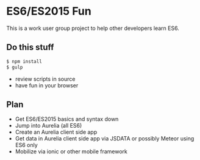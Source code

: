 ES6/ES2015 Fun
=============
This is a work user group project to help other developers learn ES6.

Do this stuff
-------------
```bash
$ npm install
$ gulp
```
- review scripts in source
- have fun in your browser

Plan
----
- Get ES6/ES2015 basics and syntax down
- Jump into Aurelia (all ES6)
- Create an Aurelia client side app
- Get data in Aurelia client side app via JSDATA or possibly Meteor using ES6 only
- Mobilize via ionic or other mobile framework

